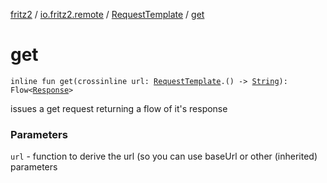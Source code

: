 [fritz2](../../index.md) / [io.fritz2.remote](../index.md) / [RequestTemplate](index.md) / [get](./get.md)

# get

`inline fun get(crossinline url: `[`RequestTemplate`](index.md)`.() -> `[`String`](https://kotlinlang.org/api/latest/jvm/stdlib/kotlin/-string/index.html)`): Flow<`[`Response`](https://kotlinlang.org/api/latest/jvm/stdlib/org.w3c.fetch/-response/index.html)`>`

issues a get request returning a flow of it's response

### Parameters

`url` - function to derive the url (so you can use baseUrl or other (inherited) parameters